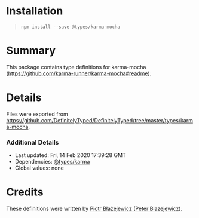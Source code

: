 # Installation
> `npm install --save @types/karma-mocha`

# Summary
This package contains type definitions for karma-mocha (https://github.com/karma-runner/karma-mocha#readme).

# Details
Files were exported from https://github.com/DefinitelyTyped/DefinitelyTyped/tree/master/types/karma-mocha.

### Additional Details
 * Last updated: Fri, 14 Feb 2020 17:39:28 GMT
 * Dependencies: [@types/karma](https://npmjs.com/package/@types/karma)
 * Global values: none

# Credits
These definitions were written by [Piotr Błażejewicz (Peter Blazejewicz)](https://github.com/peterblazejewicz).
